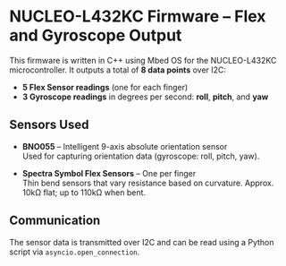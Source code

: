 # NUCLEO-L432KC Firmware – Flex and Gyroscope Output

This firmware is written in C++ using Mbed OS for the NUCLEO-L432KC microcontroller. It outputs a total of **8 data points** over I2C:

- **5 Flex Sensor readings** (one for each finger)  
- **3 Gyroscope readings** in degrees per second: **roll**, **pitch**, and **yaw**

## Sensors Used

- **BNO055** – Intelligent 9-axis absolute orientation sensor  
  Used for capturing orientation data (gyroscope: roll, pitch, yaw).

- **Spectra Symbol Flex Sensors** – One per finger  
  Thin bend sensors that vary resistance based on curvature. Approx. 10kΩ flat; up to 110kΩ when bent.

## Communication

The sensor data is transmitted over I2C and can be read using a Python script via `asyncio.open_connection`.

